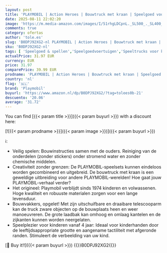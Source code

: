 ```yaml
---
layout: post
title: 'PLAYMOBIL | Action Heroes | Bouwtruck met kraan | Speelgoed voor kinderen | Bouwset | Speelgoed voor kinderen vanaf 4 jaar | 71750'
date: 2025-08-11 22:02:20
image: 'https://m.media-amazon.com/images/I/51rhgLDCpnL._SL500_._SL400_.jpg'
comments: true
category: ofertas
author: 'tole.es'
slug: 'B0DPJ92XG2-nl PLAYMOBIL | Action Heroes | Bouwtruck met kraan |...'
sku: 'B0DPJ92XG2-nl'
tags: [ 'Speelgoed & spellen','Speelgoedvoertuigen','Speeltrucks voor kinderen','playmobil','🇳🇱', ]
actualPrice: 31.97 EUR
currency: EUR
price: 31.97
comparePrice: 39.99 EUR
prodname: 'PLAYMOBIL | Action Heroes | Bouwtruck met kraan | Speelgoed voor kinderen | Bouwset | Speelgoed voor kinderen vanaf 4 jaar | 71750'
country: 'nl'
flag: '🇳🇱'
brand: 'Playmobil'
buyurl: 'https://www.amazon.nl/dp/B0DPJ92XG2/?tag=tolees0b-21'
descuento: '20.06'
average: '31.72'
---
```


You can find [{{< param title >}}]({{< param buyurl >}}) with a discount here:

[![{{< param prodname >}}]({{< param image >}})]({{< param buyurl >}})

ℹ️:

- Veilig spelen: Bouwinstructies samen met de ouders. Reiniging van de onderdelen (zonder stickers) onder stromend water en zonder chemische middelen.
- Creativiteit zonder grenzen: De PLAYMOBIL-speelsets kunnen eindeloos worden gecombineerd en uitgebreid. De bouwtruck met kraan is een geweldige uitbreiding voor andere PLAYMOBIL-werelden! Hoe gaat jouw PLAYMOBIL-verhaal verder?
- Het origineel: Playmobil verblijdt sinds 1974 kinderen en volwassenen. Hoge kwaliteit en robuuste materialen zorgen voor een lange levensduur.
- Bouwvakkers, opgelet! Met zijn uitschuifbare en draaibare telescooparm kan de truck zware objecten op de bouwplaats heen en weer manoeuvreren. De grote laadbak kan omhoog en omlaag kantelen en de zijkanten kunnen worden neergelaten.
- Speelplezier voor kinderen vanaf 4 jaar: Ideaal voor kinderhanden door de leeftijdsappropriate grootte en aangename tactiliteit met afgeronde randen. Stimuleert de verbeelding van uw kind.

[🛒 Buy it!!]({{< param buyurl >}})
{{<world>}}B0DPJ92XG2{{</world>}}
